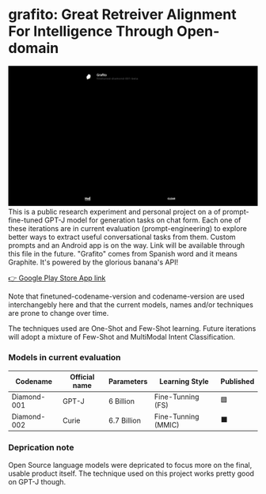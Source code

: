 # grafito: Great Retreiver Alignment For Intelligence Through Open-domain
![Alt Text](https://raw.githubusercontent.com/appvoid/grafito/1a5d76f45bb1ceb5ca012b6337072796df00c383/grafito.gif)
This is a public research experiment and personal project on a of prompt-fine-tuned GPT-J model for generation tasks on chat form. Each one of these iterations are in current evaluation (prompt-engineering) to explore better ways to extract useful conversational tasks from them. Custom prompts and an Android app is on the way. Link will be available through this file in the future. "Grafito" comes from Spanish word and it means Graphite. It's powered by the glorious banana's API!

[👉 Google Play Store App link](https://play.google.com/store/apps/details?id=com.nohakcoffeeofficial.grafitoai)

Note that finetuned-codename-version and codename-version are used interchangebly here and that the current models, names and/or techniques are prone to change over time.

The techniques used are One-Shot and Few-Shot learning. Future iterations will adopt a mixture of Few-Shot and MultiModal Intent Classification.

### Models in current evaluation
| Codename    |Official name| Parameters  |     Learning Style     | Published|
| ----------- | ----------- | ----------- | ---------------------- | -------- |
| Diamond-001 | GPT-J       | 6 Billion   | Fine-Tunning (FS)      | 🟩       |
| Diamond-002 | Curie       | 6.7 Billion | Fine-Tunning (MMIC)    | ⬛       |

### Deprication note
Open Source language models were depricated to focus more on the final, usable product itself. The technique used on this project works pretty good on GPT-J though.
